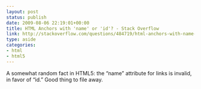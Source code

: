 ```yaml
---
layout: post
status: publish
date: 2009-08-06 22:19:01+00:00
title: HTML Anchors with 'name' or 'id'? - Stack Overflow
link: http://stackoverflow.com/questions/484719/html-anchors-with-name-or-id
type: aside
categories:
- html
- html5
---
```


A somewhat random fact in HTML5: the “name” attribute for links is invalid, in favor of “id.” Good thing to file away.

